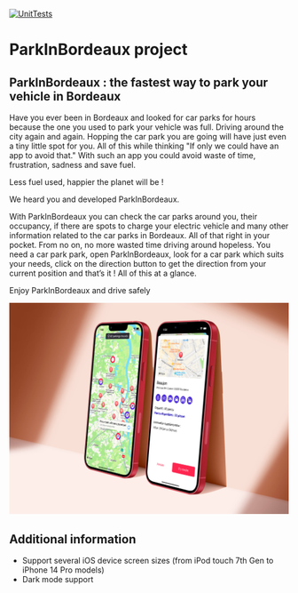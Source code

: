[![UnitTests](https://github.com/clmtg/ParkInBordeaux/actions/workflows/GitHubAction_OCP12.yml/badge.svg)](https://github.com/clmtg/ParkInBordeaux/actions/workflows/GitHubAction_OCP12.yml)
# ParkInBordeaux project
## ParkInBordeaux :  the fastest way to park your vehicle in Bordeaux

Have you ever been in Bordeaux and looked for car parks for hours because the one you used to park your vehicle was full. Driving around the city again and again. Hopping the car park you are going will have just even a tiny little spot for you. All of this while thinking "If only we could have an app to avoid that." With such an app you could avoid waste of time, frustration, sadness and save fuel. 

Less fuel used, happier the planet will be !

We heard you and developed ParkInBordeaux.

With ParkInBordeaux you can check the car parks around you, their occupancy, if there are spots to charge your electric vehicle and many other information related to the car parks in Bordeaux. All of that right in your pocket. 
From no on, no more wasted time driving around hopeless. You need a car park park, open ParkInBordeaux, look for a car park which suits your needs, click on the direction button to get the direction from your current position and that’s it ! All of this at a glance.

Enjoy ParkInBordeaux and drive safely

![](./mockup.jpg)

## Additional information
* Support several iOS device screen sizes (from iPod touch 7th Gen to iPhone 14 Pro models)
* Dark mode support
